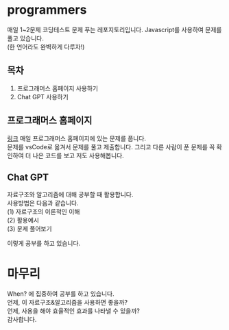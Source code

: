 # programmers
매일 1~2문제 코딩테스트 문제 푸는 레포지토리입니다. Javascript를 사용하여 문제를 풀고 있습니다.\
(한 언어라도 완벽하게 다루자!)

## 목차
1. 프로그래머스 홈페이지 사용하기
2. Chat GPT 사용하기

## 프로그래머스 홈페이지
[링크](https://school.programmers.co.kr/learn/challenges?order=acceptance_desc&statuses=unsolved&levels=1&languages=javascript)
매일 프로그래머스 홈페이지에 있는 문제를 풉니다.\
문제를 vsCode로 옮겨서 문제를 풀고 제출합니다.
그리고 다른 사람이 푼 문제를 꼭 확인하여 더 나은 코드를 보고 저도 사용해봅니다.

## Chat GPT
자료구조와 알고리즘에 대해 공부할 때 활용합니다.\
사용방법은 다음과 같습니다.\
(1) 자료구조의 이론적인 이해\
(2) 활용예시\
(3) 문제 풀어보기

이렇게 공부를 하고 있습니다.

# 마무리
When? 에 집중하여 공부를 하고 있습니다.\
언제, 이 자료구조&알고리즘을 사용하면 좋을까?\
언제, 사용을 해야 효율적인 효과를 나타낼 수 있을까?\
감사합니다.
